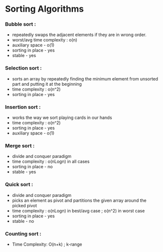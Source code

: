 # Sorting Algorithms
### Bubble sort :
* repeatedly swaps the adjacent elements if they are in wrong order.
* worst/avg time complexity : o(n)
* auxiliary space - o(1)
* sorting in place - yes
* stable - yes

### Selection sort :
* sorts an array by repeatedly finding the minimum element from unsorted part and putting it at the beginning
* time complexity  : o(n^2)
* sorting in place - yes

### Insertion sort :
* works the way we sort playing cards in our hands
* time complexity  : o(n^2)
* sorting in place - yes
* auxiliary space - o(1)

### Merge sort :
* divide and conquer paradigm
* time complexity  : o(nLogn) in all cases 
* sorting in place - no
* stable - yes

### Quick sort :
* divide and conquer paradigm
* picks an element as pivot and partitions the given array around the picked pivot
* time complexity  : o(nLogn) in best/avg case ; o(n^2) in worst case 
* sorting in place - yes
* stable - no

### Counting sort :
* Time Complexity: O(n+k) ; k-range
